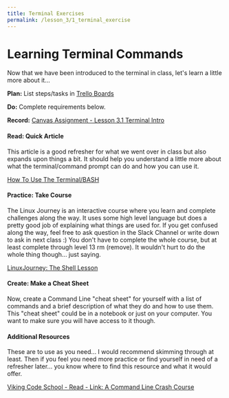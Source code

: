 ```yaml
---
title: Terminal Exercises
permalink: /lesson_3/1_terminal_exercise
---
```


# Learning Terminal Commands

Now that we have been introduced to the terminal in class, let's learn a little more about it...


**Plan:** List steps/tasks in [Trello Boards](https://trello.com/cg_webdev_ss_2018)

**Do:** Complete requirements below.

**Record:** [Canvas Assignment - Lesson 3.1 Terminal Intro](https://learn.launchcode.org/courses/131/assignments/6948)


#### Read: Quick Article

This article is a good refresher for what we went over in class but also expands upon things a bit. It should help you understand a little more about what the terminal/command prompt can do and how you can use it.

[How To Use The Terminal/BASH](https://www.imore.com/how-use-terminal-mac-when-you-have-no-idea-where-start)


#### Practice: Take Course

The Linux Journey is an interactive course where you learn and complete challenges along the way. It uses some high level language but does a pretty good job of explaining what things are used for. If you get confused along the way, feel free to ask question in the Slack Channel or write down to ask in next class :) You don't have to complete the whole course, but at least complete through level 13 rm (remove). It wouldn't hurt to do the whole thing though... just saying.

[LinuxJourney: The Shell Lesson](https://linuxjourney.com/lesson/the-shell)


#### Create: Make a Cheat Sheet

Now, create a Command Line "cheat sheet" for yourself with a list of commands and a brief description of what they do and how to use them. This "cheat sheet" could be in a notebook or just on your computer. You want to make sure you will have access to it though.


#### Additional Resources

These are to use as you need... I would recommend skimming through at least. Then if you feel you need more practice or find yourself in need of a refresher later... you know where to find this resource and what it would offer.

[Viking Code School - Read - Link: A Command Line Crash Course](https://www.vikingcodeschool.com/web-development-basics/a-command-line-crash-course)

